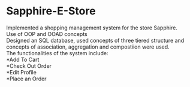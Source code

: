 # Sapphire-E-Store
Implemented a shopping management system for the store Sapphire. <br />
Use of OOP and OOAD concepts<br /> 
Designed an SQL database, used concepts of three tiered structure and concepts of association, aggregation and compostiion were used.<br />
The functionalities of the system include:<br />
  *Add To Cart<br />
  *Check Out Order<br />
  *Edit Profile<br /> 
  *Place an Order<br />
